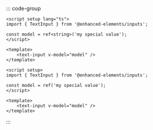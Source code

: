 ::: code-group

```vue [Typescript] {2,8}
<script setup lang="ts">
import { TextInput } from '@enhanced-elements/inputs';

const model = ref<string>('my special value');
</script>

<template>
    <text-input v-model="model" />
</template>
```

```vue [JavaScript] {2,8}
<script setup>
import { TextInput } from '@enhanced-elements/inputs';

const model = ref('my special value');
</script>

<template>
    <text-input v-model="model" />
</template>
```

:::
